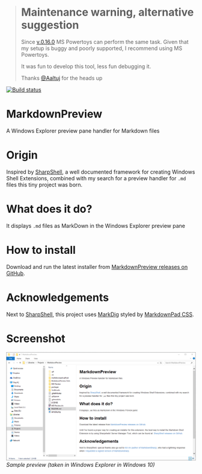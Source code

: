 > # Maintenance warning, alternative suggestion	
> Since [v.0.16.0](https://github.com/microsoft/PowerToys/releases/tag/v0.16.0) MS Powertoys can perform the same task.
> Given that my setup is buggy and poorly supported, I recommend using MS Powertoys.
>
> It was fun to develop this tool, less fun debugging it.
>
> Thanks [@Aaltuj](https://github.com/Aaltuj) for the heads up

[![Build status](https://ci.appveyor.com/api/projects/status/m8bjcu0iner2ovpo?svg=true)](https://ci.appveyor.com/project/Atrejoe/markdownpreview)
# MarkdownPreview #
A Windows Explorer preview pane handler for Markdown files

# Origin #
Inspired by [SharpShell](https://sharpshell.codeplex.com/ "Sharpshell"), a well documented framework for creating Windows Shell Extensions, combined with my search for a preview handler for `.md` files this tiny project was born.

# What does it do? #
It displays `.md` files as MarkDown in the Windows Explorer preview pane 

# How to install #
Download and run the latest installer from [MarkdownPreview releases on GitHub](https://github.com/Atrejoe/MarkdownPreview/releases "MarkdownPreview on GitHub").

# Acknowledgements #
Next to [SharpShell](https://github.com/dwmkerr/sharpshell), this project uses [MarkDig](https://github.com/lunet-io/markdig) styled by [MarkdownPad CSS](https://github.com/nicolashery/markdownpad-github).

# Screenshot #
![Sample image](sample.png)
*Sample preview (taken in Windows Explorer in Windows 10)*
